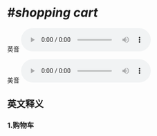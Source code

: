 # ***\#shopping cart*** 
英音
<audio src="./media/shopping cart1_AAC.aac" controls="controls"></audio>

美音
<audio src="./media/shopping cart1_AAC.aac" controls="controls"></audio>



  

英文释义
---
### 1.**购物车**  


